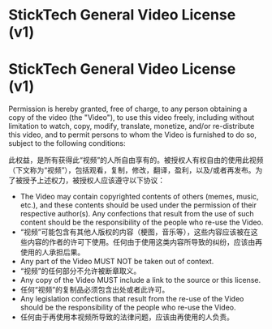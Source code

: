 # StickTech General Video License (v1)

# StickTech General Video License (v1)
Permission is hereby granted, free of charge, to any person obtaining a copy of the video (the "Video"), to use this video freely, including without limitation to watch, copy, modify, translate, monetize, and/or re-distribute this video, and to permit persons to whom the Video is furnished to do so, subject to the following conditions:

此权益，是所有获得此“视频”的人所自由享有的。被授权人有权自由的使用此视频（下文称为“视频”），包括观看，复制，修改，翻译，盈利，以及/或者再发布。为了被授予上述权力，被授权人应该遵守以下协议：

- The Video may contain copyrighted contents of others (memes, music, etc.), and these contents should be used under the permission of their respective author(s). Any confections that result from the use of such content should be the responsibility of the people who re-use the Video. 
-	“视频”可能包含有其他人版权的内容（梗图，音乐等），这些内容应该被在这些内容的作者的许可下使用。任何由于使用这类内容所导致的纠纷，应该由再使用的人承担后果。
-	Any part of the Video MUST NOT be taken out of context. 
-	“视频”的任何部分不允许被断章取义。
-	Any copy of the Video MUST include a link to the source or this license. 
-	任何“视频”的复制品必须包含出处或者此许可。
-	Any legislation confections that result from the re-use of the Video should be the responsibility of the people who re-use the Video.
-	任何由于再使用本视频所导致的法律问题，应该由再使用的人负责。
